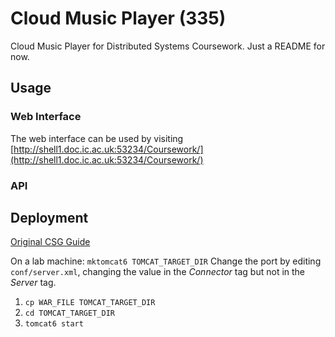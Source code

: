 # Cloud Music Player (335)

Cloud Music Player for Distributed Systems Coursework. Just a README for now.

## Usage

### Web Interface

The web interface can be used by visiting [http://shell1.doc.ic.ac.uk:53234/Coursework/](http://shell1.doc.ic.ac.uk:53234/Coursework/)

### API

## Deployment

[Original CSG Guide](http://www.doc.ic.ac.uk/csg-old/java/servlets/personaltomcat/)

On a lab machine: `mktomcat6 TOMCAT_TARGET_DIR`
Change the port by editing `conf/server.xml`, changing the value in the *Connector* tag but not in the *Server* tag.

1. `cp WAR_FILE TOMCAT_TARGET_DIR`
2. `cd TOMCAT_TARGET_DIR`
3. `tomcat6 start`